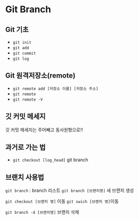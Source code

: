 # Git Branch

## Git 기초
- `git init`
- `git add`
- `git commit`
- `git log`

## Git 원격저장소(remote)
- `git remote add [저장소 이름] [저장소 주소]`
- `git remote `
- `git remote -V`


## 깃 커밋 메세지
깃 커밋 메세지는 주어빼고 동사원형으로!!

## 과거로 가는 법
- `git checkout [log_head]`
git branch

## 브랜치 사용법
`git branch` : branch 리스트
`git branch [브랜치명]` 새 브랜치 생성

`git checkout [브랜치 명]` 이동
`git swich [브랜치 명]`이동

`git branch -d [브랜치명]` 브랜치 삭제